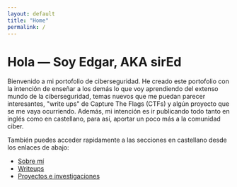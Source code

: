 ```yaml
---
layout: default
title: "Home"
permalink: /
---
```


# Hola — Soy Edgar, AKA sirEd
Bienvenido a mi portofolio de ciberseguridad. He creado este portofolio con la intención de enseñar a los demás lo que voy aprendiendo del extenso mundo de la ciberseguridad, temas nuevos que me puedan parecer interesantes, "write ups" de Capture The Flags (CTFs) y algún proyecto que se me vaya ocurriendo. Además, mi intención es ir publicando todo tanto en inglés como en castellano, para así, aportar un poco más a la comunidad ciber.

También puedes acceder rapidamente a las secciones en castellano desde los enlaces de abajo:
- [Sobre mí](/es/about/)
- [Writeups](/es/writeups/)
- [Proyectos e investigaciones](/es/projects/)
